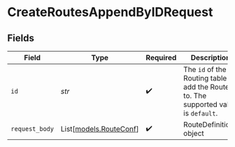 # CreateRoutesAppendByIDRequest


## Fields

| Field                                                                                                      | Type                                                                                                       | Required                                                                                                   | Description                                                                                                |
| ---------------------------------------------------------------------------------------------------------- | ---------------------------------------------------------------------------------------------------------- | ---------------------------------------------------------------------------------------------------------- | ---------------------------------------------------------------------------------------------------------- |
| `id`                                                                                                       | *str*                                                                                                      | :heavy_check_mark:                                                                                         | The <code>id</code> of the Routing table to add the Route to. The supported value is <code>default</code>. |
| `request_body`                                                                                             | List[[models.RouteConf](../models/routeconf.md)]                                                           | :heavy_check_mark:                                                                                         | RouteDefinitions object                                                                                    |